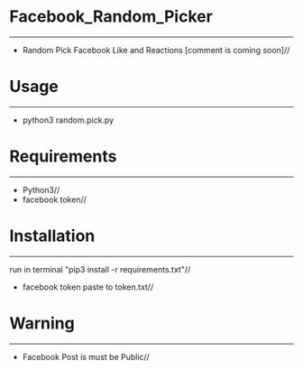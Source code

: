 # Facebook_Random_Picker
------------------------
- Random Pick Facebook Like and Reactions [comment is coming soon]//

# Usage
-------
- python3 random.pick.py

# Requirements
---------------
- Python3//
- facebook token//

# Installation
---------------
run in terminal "pip3 install -r requirements.txt"//
- facebook token paste to token.txt//

# Warning
---------
- Facebook Post is must be Public//
